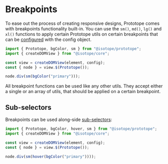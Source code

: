 # Breakpoints

To ease out the process of creating responsive designs, Prototope comes with breakpoints functionality built-in. You can use the `sm()`, `md()`, `lg()` and `xl()` functions to apply certain Prototope utils on certain breakpoints that can be [configured](./customizations.md.md) with the config object.

```javascript
import { Prototope, bgColor, sm } from "@isotope/prototope";
import { createDOMView } from "@isotope/core";

const view = createDOMView(element, config);
const { node } = view.$(Prototope());

node.div(sm(bgColor("primary")));
```

All breakpoint functions can be used like any other utils. They accept either a single or an array of utils, that should be applied on a certain breakpoint.

## Sub-selectors

Breakpoints can be used along-side [sub-selectors](./sub-selectors.md):

```javascript
import { Prototope, bgColor, hover, sm } from "@isotope/prototope";
import { createDOMView } from "@isotope/core";

const view = createDOMView(element, config);
const { node } = view.$(Prototope());

node.div(sm(hover(bgColor("primary"))));
```
